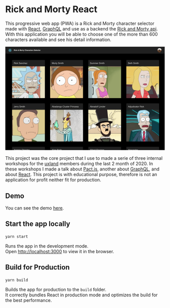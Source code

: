 # Rick and Morty React

This progressive web app (PWA) is a Rick and Morty character selector made with [React](https://reactjs.org/),
[GraphQL](https://graphql.org/) and use as a backend the [Rick and Morty api](https://rickandmortyapi.com/).
With this application you will be able to choose one of the more than 600 characters available and see his detail information.

![Character List](demo/character-list.png)

This project was the core project that I use to made a serie of three internal workshops for the [uxland](https://www.uxland.es/) members during the last 2 month of 2020.
In these workshops I made a talk about [Pact.js](https://github.com/pact-foundation/pact-js), another about [GraphQL](https://graphql.org/), and about [React](https://reactjs.org/).
This project is with educational purpose, therefore is not an application for profit neither fit for production.

## Demo

You can see the demo [here](https://rick-and-morty-8345b.web.app/).

## Start the app locally

 `yarn start`

Runs the app in the development mode.\
Open [http://localhost:3000](http://localhost:3000) to view it in the browser.

## Build for Production

`yarn build`

Builds the app for production to the `build` folder.\
It correctly bundles React in production mode and optimizes the build for the best performance.
